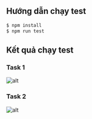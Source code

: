 ## Hướng dẫn chạy test
```bash
$ npm install
$ npm run test
```
## Kết quả chạy test
### Task 1
![alt](https://i.imgur.com/oecBJuR.png)
### Task 2
![alt](https://i.imgur.com/cvRY5lx.png)
